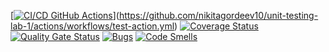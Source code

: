 [[![CI/CD GitHub Actions](https://github.com/nikitagordeev10/8-1-course-university-introduction-unit-testing-lab-1/actions/workflows/test-action.yml/badge.svg)](https://github.com/nikitagordeev10/unit-testing-lab-1/actions/workflows/test-action.yml)](https://github.com/nikitagordeev10/unit-testing-lab-1/actions/workflows/test-action.yml)
[![Coverage Status](https://coveralls.io/repos/github/nikitagordeev10/8-1-course-university-introduction-unit-testing-lab-1/badge.svg?branch=main)](https://coveralls.io/github/nikitagordeev10/8-1-course-university-introduction-unit-testing-lab-1?branch=main)
[![Quality Gate Status](https://sonarcloud.io/api/project_badges/measure?project=nikitagordeev10_8-1-course-university-introduction-unit-testing-lab-1&metric=alert_status)](https://sonarcloud.io/summary/new_code?id=nikitagordeev10_8-1-course-university-introduction-unit-testing-lab-1)
[![Bugs](https://sonarcloud.io/api/project_badges/measure?project=nikitagordeev10_8-1-course-university-introduction-unit-testing-lab-1&metric=bugs)](https://sonarcloud.io/summary/new_code?id=nikitagordeev10_8-1-course-university-introduction-unit-testing-lab-1)
[![Code Smells](https://sonarcloud.io/api/project_badges/measure?project=nikitagordeev10_8-1-course-university-introduction-unit-testing-lab-1&metric=code_smells)](https://sonarcloud.io/summary/new_code?id=nikitagordeev10_8-1-course-university-introduction-unit-testing-lab-1)
